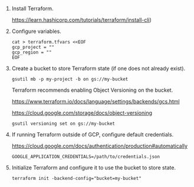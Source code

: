 1. Install Terraform.

   https://learn.hashicorp.com/tutorials/terraform/install-cli)

2. Configure variables.

   ```
   cat > terraform.tfvars <<EOF
   gcp_project = ""
   gcp_region = ""
   EOF
   ```

3. Create a bucket to store Terraform state (if one does not already exist).

   ```
   gsutil mb -p my-project -b on gs://my-bucket
   ```

   Terraform recommends enabling Object Versioning on the bucket.

   https://www.terraform.io/docs/language/settings/backends/gcs.html

   https://cloud.google.com/storage/docs/object-versioning

   ```
   gsutil versioning set on gs://my-bucket
   ```

4. If running Terraform outside of GCP, configure default credentials.

   https://cloud.google.com/docs/authentication/production#automatically

   ```
   GOOGLE_APPLICATION_CREDENTIALS=/path/to/credentials.json
   ```

5. Initialize Terraform and configure it to use the bucket to store state.

   ```
   terraform init -backend-config="bucket=my-bucket"
   ```
